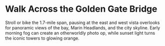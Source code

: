 # Walk Across the Golden Gate Bridge

Stroll or bike the 1.7-mile span, pausing at the east and west vista overlooks for panoramic views of the bay, Marin Headlands, and the city skyline. Early morning fog can create an otherworldly photo op, while sunset light turns the iconic towers to glowing orange.
